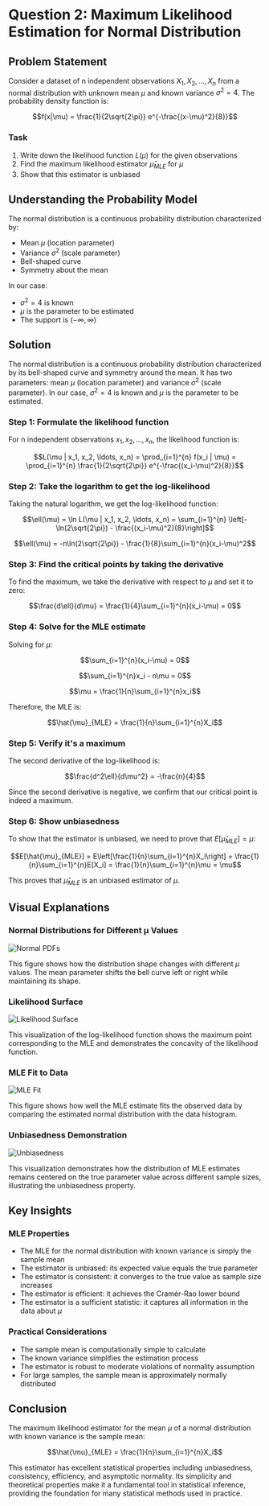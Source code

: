 # Question 2: Maximum Likelihood Estimation for Normal Distribution

## Problem Statement
Consider a dataset of n independent observations $X_1, X_2, \ldots, X_n$ from a normal distribution with unknown mean $\mu$ and known variance $\sigma^2 = 4$. The probability density function is:

$$f(x|\mu) = \frac{1}{2\sqrt{2\pi}} e^{-\frac{(x-\mu)^2}{8}}$$

### Task
1. Write down the likelihood function $L(\mu)$ for the given observations
2. Find the maximum likelihood estimator $\hat{\mu}_{MLE}$ for $\mu$
3. Show that this estimator is unbiased

## Understanding the Probability Model

The normal distribution is a continuous probability distribution characterized by:
- Mean $\mu$ (location parameter)
- Variance $\sigma^2$ (scale parameter)
- Bell-shaped curve
- Symmetry about the mean

In our case:
- $\sigma^2 = 4$ is known
- $\mu$ is the parameter to be estimated
- The support is $(-\infty, \infty)$

## Solution

The normal distribution is a continuous probability distribution characterized by its bell-shaped curve and symmetry around the mean. It has two parameters: mean $\mu$ (location parameter) and variance $\sigma^2$ (scale parameter). In our case, $\sigma^2 = 4$ is known and $\mu$ is the parameter to be estimated.

### Step 1: Formulate the likelihood function
For n independent observations $x_1, x_2, \ldots, x_n$, the likelihood function is:

$$L(\mu | x_1, x_2, \ldots, x_n) = \prod_{i=1}^{n} f(x_i | \mu) = \prod_{i=1}^{n} \frac{1}{2\sqrt{2\pi}} e^{-\frac{(x_i-\mu)^2}{8}}$$

### Step 2: Take the logarithm to get the log-likelihood
Taking the natural logarithm, we get the log-likelihood function:

$$\ell(\mu) = \ln L(\mu | x_1, x_2, \ldots, x_n) = \sum_{i=1}^{n} \left[-\ln(2\sqrt{2\pi}) - \frac{(x_i-\mu)^2}{8}\right]$$

$$\ell(\mu) = -n\ln(2\sqrt{2\pi}) - \frac{1}{8}\sum_{i=1}^{n}(x_i-\mu)^2$$

### Step 3: Find the critical points by taking the derivative
To find the maximum, we take the derivative with respect to $\mu$ and set it to zero:

$$\frac{d\ell}{d\mu} = \frac{1}{4}\sum_{i=1}^{n}(x_i-\mu) = 0$$

### Step 4: Solve for the MLE estimate
Solving for $\mu$:

$$\sum_{i=1}^{n}(x_i-\mu) = 0$$

$$\sum_{i=1}^{n}x_i - n\mu = 0$$

$$\mu = \frac{1}{n}\sum_{i=1}^{n}x_i$$

Therefore, the MLE is:

$$\hat{\mu}_{MLE} = \frac{1}{n}\sum_{i=1}^{n}X_i$$

### Step 5: Verify it's a maximum
The second derivative of the log-likelihood is:

$$\frac{d^2\ell}{d\mu^2} = -\frac{n}{4}$$

Since the second derivative is negative, we confirm that our critical point is indeed a maximum.

### Step 6: Show unbiasedness
To show that the estimator is unbiased, we need to prove that $E[\hat{\mu}_{MLE}] = \mu$:

$$E[\hat{\mu}_{MLE}] = E\left[\frac{1}{n}\sum_{i=1}^{n}X_i\right] = \frac{1}{n}\sum_{i=1}^{n}E[X_i] = \frac{1}{n}\sum_{i=1}^{n}\mu = \mu$$

This proves that $\hat{\mu}_{MLE}$ is an unbiased estimator of $\mu$.

## Visual Explanations

### Normal Distributions for Different μ Values
![Normal PDFs](../Images/L2_4_Quiz_2/normal_pdfs.png)

This figure shows how the distribution shape changes with different $\mu$ values. The mean parameter shifts the bell curve left or right while maintaining its shape.

### Likelihood Surface
![Likelihood Surface](../Images/L2_4_Quiz_2/likelihood_surface.png)

This visualization of the log-likelihood function shows the maximum point corresponding to the MLE and demonstrates the concavity of the likelihood function.

### MLE Fit to Data
![MLE Fit](../Images/L2_4_Quiz_2/mle_fit.png)

This figure shows how well the MLE estimate fits the observed data by comparing the estimated normal distribution with the data histogram.

### Unbiasedness Demonstration
![Unbiasedness](../Images/L2_4_Quiz_2/unbiasedness.png)

This visualization demonstrates how the distribution of MLE estimates remains centered on the true parameter value across different sample sizes, illustrating the unbiasedness property.

## Key Insights

### MLE Properties
- The MLE for the normal distribution with known variance is simply the sample mean
- The estimator is unbiased: its expected value equals the true parameter
- The estimator is consistent: it converges to the true value as sample size increases
- The estimator is efficient: it achieves the Cramér-Rao lower bound
- The estimator is a sufficient statistic: it captures all information in the data about $\mu$

### Practical Considerations
- The sample mean is computationally simple to calculate
- The known variance simplifies the estimation process
- The estimator is robust to moderate violations of normality assumption
- For large samples, the sample mean is approximately normally distributed

## Conclusion

The maximum likelihood estimator for the mean $\mu$ of a normal distribution with known variance is the sample mean:

$$\hat{\mu}_{MLE} = \frac{1}{n}\sum_{i=1}^{n}X_i$$

This estimator has excellent statistical properties including unbiasedness, consistency, efficiency, and asymptotic normality. Its simplicity and theoretical properties make it a fundamental tool in statistical inference, providing the foundation for many statistical methods used in practice. 